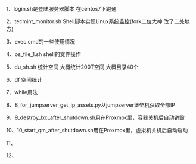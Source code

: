 1、login.sh是登陆服务器脚本 在centos7下跑通

2、tecmint_monitor.sh    Shell脚本实现Linux系统监控(fork二位大神 改了二处地方)

3、exec.cmd的一些使用情况

4、os_file_1.sh shell的文件操作

5、du_sh.sh 统计空间 大概统计200T空间 大概目录40个

6、df 空间统计

7、while用法

8、8_for_jumpserver_get_ip_assets.py从jumpserver堡垒机获取全部IP

9、9_destroy_lxc_after_shutdown.sh用在Proxmox里，容器关机后自动销毁

10、10_start_qm_after_shutdown.sh用在Proxmox里，虚拟机关机后自动启动

11、

12、
